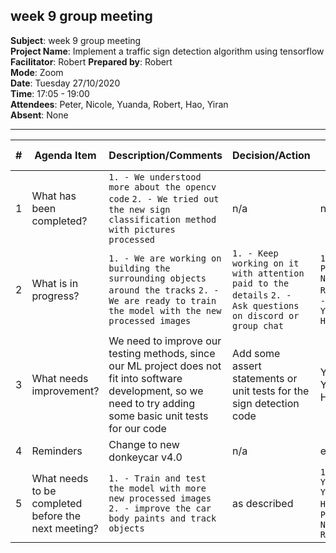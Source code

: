 ## week 9 group meeting

**Subject**: week 9 group meeting  
**Project Name**: Implement a traffic sign detection algorithm using tensorflow  
**Facilitator**: Robert 
**Prepared by**: Robert  
**Mode**: Zoom  
**Date**: Tuesday 27/10/2020  
**Time**: 17:05 - 19:00  
**Attendees**: Peter, Nicole, Yuanda, Robert, Hao, Yiran  
**Absent**: None

--- 

| #   | Agenda Item                                         | Description/Comments                                                                                                                                                                                                                                                                                                                                                                                                                                                                                                                                                                                                                                                                                                    | Decision/Action                                                   | Who?         | Items for escalation |
| --- | --------------------------------------------------- | ----------------------------------------------------------------------------------------------------------------------------------------------------------------------------------------------------------------------------------------------------------------------------------------------------------------------------------------------------------------------------------------------------------------------------------------------------------------------------------------------------------------------------------------------------------------------------------------------------------------------------------------------------------------------------------------------------------------------- | ----------------------------------------------------------------- | ------------ | -------------------- |
| 1   | What has been completed?                            | `1. - We understood more about the opencv code` `2. - We tried out the new sign classification method with pictures processed`   | n/a                                                               | n/a          | n/a                  |
| 2   | What is in progress?                                | `1. - We are working on building the surrounding objects around the tracks` `2. - We are ready to train the model with the new processed images`                                                                                                                                                                                                                                                                                                                                                                                                                                                                                                                                                                                     | `1. - Keep working on it with attention paid to the details` `2. - Ask questions on discord or group chat`                              | `1. - Peter, Nicole, Robert` `2. - Yiran, Yuanda, Hao`     | n/a                  |
| 3   | What needs improvement?                             |    We need to improve our testing methods, since our ML project does not fit into software development, so we need to try adding some basic unit tests for our code  | Add some assert statements or unit tests for the sign detection code | Yiran, Yuanda, Hao                  |n/a
| 4   | Reminders                                           | Change to new donkeycar v4.0                                                                                                                                                                                                                                                                                                                                                                                                                                                                                                                                                                                                                                                              | n/a                                | everyone     | n/a                  |
| 5   | What needs to be completed before the next meeting? | `1. - Train and test the model with more new processed images` `2. - improve the car body paints and track objects`| as described               | `1. - Yuanda, Yiran, Hao` `2. - Peter, Nicole, Robert`     | n/a                  |